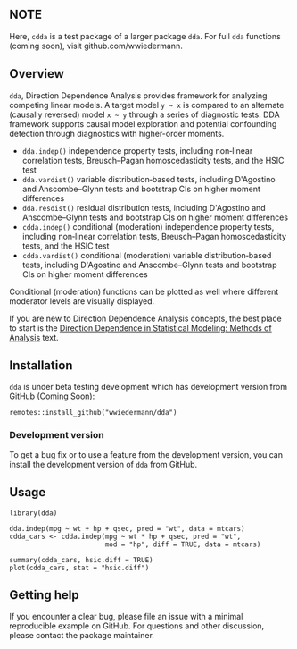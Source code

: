 ## NOTE
Here, `cdda` is a test package of a larger package `dda`. For full `dda` functions (coming soon), visit github.com/wwiedermann.

## Overview

`dda`, Direction Dependence Analysis provides framework for analyzing competing linear models. A target model `y ~ x` is compared to an alternate (causally reversed) model `x ~ y` through a series of diagnostic tests. DDA framework supports causal model exploration and potential confounding detection through diagnostics with higher-order moments.

* `dda.indep()` independence property tests, including non‐linear correlation tests, Breusch–Pagan homoscedasticity tests, and the HSIC test 
* `dda.vardist()` variable distribution‐based tests, including D'Agostino and Anscombe–Glynn tests and bootstrap CIs on higher moment differences
* `dda.resdist()` residual distribution tests, including D'Agostino and Anscombe–Glynn tests and bootstrap CIs on higher moment differences
* `cdda.indep()` conditional (moderation) independence property tests, including non‐linear correlation tests, Breusch–Pagan homoscedasticity tests, and the HSIC test 
* `cdda.vardist()` conditional (moderation) variable distribution‐based tests, including D'Agostino and Anscombe–Glynn tests and bootstrap CIs on higher moment differences

Conditional (moderation) functions can be plotted as well where different moderator levels are visually displayed. 

If you are new to Direction Dependence Analysis concepts, the best place to start is the [Direction Dependence in Statistical Modeling: Methods of Analysis](https://onlinelibrary.wiley.com/doi/book/10.1002/9781119523024) text.

## Installation

`dda` is under beta testing development which has development version from GitHub (Coming Soon): 

```{r, eval = FALSE, echo = TRUE}
remotes::install_github("wwiedermann/dda")
```

### Development version

To get a bug fix or to use a feature from the development version, you can install the development version of `dda` from GitHub.

## Usage

```{r, eval = FALSE, echo = TRUE}
library(dda)
```


```{r, eval = FALSE, message = FALSE}
dda.indep(mpg ~ wt + hp + qsec, pred = "wt", data = mtcars)
cdda_cars <- cdda.indep(mpg ~ wt * hp + qsec, pred = "wt",
                        mod = "hp", diff = TRUE, data = mtcars)

summary(cdda_cars, hsic.diff = TRUE)
plot(cdda_cars, stat = "hsic.diff")
```

## Getting help

If you encounter a clear bug, please file an issue with a minimal reproducible example on GitHub. For questions and other discussion, please contact the package maintainer.

